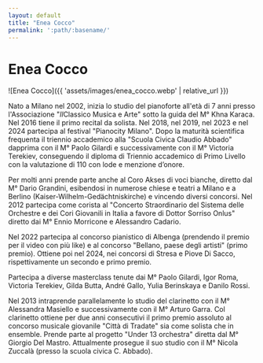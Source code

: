 ```yaml
---
layout: default
title: "Enea Cocco"
permalink: ':path/:basename/'
---
```


# Enea Cocco
![Enea Cocco]({{ 'assets/images/enea_cocco.webp' | relative_url }})

Nato a Milano nel 2002, inizia lo studio del pianoforte all'età di 7 anni presso l'Associazione "*Il*Classico Musica e Arte" sotto la guida del M° Khna Karaca. Nel 2016 tiene il primo recital da solista. Nel 2018, nel 2019, nel 2023 e nel 2024 partecipa al festival "Pianocity Milano". Dopo la maturità scientifica frequenta il triennio accademico alla "Scuola Civica Claudio Abbado" dapprima con il M° Paolo Gilardi e successivamente con il M° Victoria Terekiev, conseguendo il diploma di Triennio accademico di Primo Livello con la valutazione di 110 con lode e menzione d’onore.

Per molti anni prende parte anche al Coro Akses di voci bianche, diretto dal M° Dario Grandini, esibendosi in numerose chiese e teatri a Milano e a Berlino (Kaiser-Wilhelm-Gedächtniskirche) e vincendo diversi concorsi. Nel 2012 partecipa come corista al "Concerto Straordinario del Sistema delle Orchestre e dei Cori Giovanili in Italia a favore di Dottor Sorriso Onlus" diretto dai M° Ennio Morricone e Alessandro Cadario.

Nel 2022 partecipa al concorso pianistico di Albenga (prendendo il premio per il video con più like) e al concorso "Bellano, paese degli artisti" (primo premio). Ottiene poi nel 2024, nei concorsi di Stresa e Piove Di Sacco, rispettivamente un secondo e primo premio.

Partecipa a diverse masterclass tenute dai M° Paolo Gilardi, Igor Roma, Victoria Terekiev, Gilda Butta, André Gallo, Yulia Berinskaya e Danilo Rossi.

Nel 2013 intraprende parallelamente lo studio del clarinetto con il M° Alessandra Masiello e successivamente con il M° Arturo Garra. Col clarinetto ottiene per due anni consecutivi il primo premio assoluto al concorso musicale giovanile "Città di Tradate" sia come solista che in ensemble. Prende parte al progetto "Under 13 orchestra" diretta dal M° Giorgio Del Mastro. Attualmente prosegue il suo studio con il M° Nicola Zuccalà (presso la scuola civica C. Abbado).
